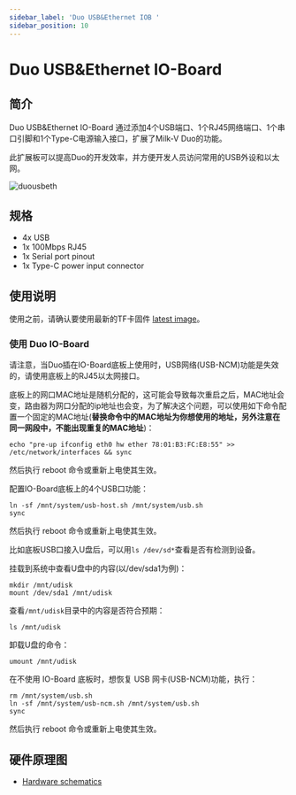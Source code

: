 ```yaml
---
sidebar_label: 'Duo USB&Ethernet IOB '
sidebar_position: 10
---
```

# Duo USB&Ethernet IO-Board

## 简介

Duo USB&Ethernet IO-Board 通过添加4个USB端口、1个RJ45网络端口、1个串口引脚和1个Type-C电源输入接口，扩展了Milk-V Duo的功能。

此扩展板可以提高Duo的开发效率，并方便开发人员访问常用的USB外设和以太网。

![duousbeth](/docs/duo/duousbethiob.webp)

## 规格

- 4x USB
- 1x 100Mbps RJ45
- 1x Serial port pinout
- 1x Type-C power input connector

## 使用说明
使用之前，请确认要使用最新的TF卡固件 [latest image](https://milkv.io/docs/duo/resources/image-sdk)。

### 使用 Duo IO-Board

请注意，当Duo插在IO-Board底板上使用时，USB网络(USB-NCM)功能是失效的，请使用底板上的RJ45以太网接口。

底板上的网口MAC地址是随机分配的，这可能会导致每次重启之后，MAC地址会变，路由器为网口分配的ip地址也会变，为了解决这个问题，可以使用如下命令配置一个固定的MAC地址(**替换命令中的MAC地址为你想使用的地址，另外注意在同一网段中，不能出现重复的MAC地址**)：
```
echo "pre-up ifconfig eth0 hw ether 78:01:B3:FC:E8:55" >> /etc/network/interfaces && sync
```
然后执行 reboot 命令或重新上电使其生效。

配置IO-Board底板上的4个USB口功能：
~~~
ln -sf /mnt/system/usb-host.sh /mnt/system/usb.sh
sync
~~~
然后执行 reboot 命令或重新上电使其生效。

比如底板USB口接入U盘后，可以用`ls /dev/sd*`查看是否有检测到设备。

挂载到系统中查看U盘中的内容(以/dev/sda1为例)：
```
mkdir /mnt/udisk
mount /dev/sda1 /mnt/udisk
```
查看`/mnt/udisk`目录中的内容是否符合预期：
```
ls /mnt/udisk
```

卸载U盘的命令：
```
umount /mnt/udisk
```

在不使用 IO-Board 底板时，想恢复 USB 网卡(USB-NCM)功能，执行：
~~~
rm /mnt/system/usb.sh
ln -sf /mnt/system/usb-ncm.sh /mnt/system/usb.sh
sync
~~~
然后执行 reboot 命令或重新上电使其生效。

## 硬件原理图
- [Hardware schematics](https://github.com/milkv-duo/accessories/blob/master/Duo_USB%26Ethernet_IOB/duo_iob_v1.11.pdf)
